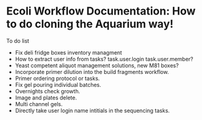 Ecoli Workflow Documentation: How to do cloning the Aquarium way!
===

To do list

* Fix deli fridge boxes inventory managment
* How to extract user info from tasks?
task.user.login
task.user.member?
* Yeast competent aliquot management solutions, new M81 boxes?
* Incorporate primer dilution into the build fragments workflow.
* Primer ordering protocol or tasks.
* Fix gel pouring individual batches.
* Overnights check growth.
* Image and plates delete.
* Multi channel gels.
* Directly take user login name intitials in the sequencing tasks.
